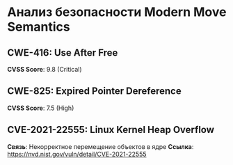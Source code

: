 # Анализ безопасности Modern Move Semantics

## CWE-416: Use After Free
**CVSS Score**: 9.8 (Critical)

## CWE-825: Expired Pointer Dereference
**CVSS Score**: 7.5 (High)

## CVE-2021-22555: Linux Kernel Heap Overflow
**Связь**: Некорректное перемещение объектов в ядре
**Ссылка**: https://nvd.nist.gov/vuln/detail/CVE-2021-22555
